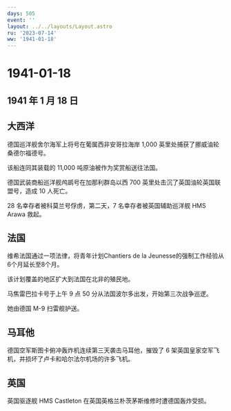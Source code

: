 ```yaml
---
days: 505
event: ''
layout: ../../layouts/Layout.astro
ru: '2023-07-14'
ww: '1941-01-18'
---
```


# 1941-01-18

## 1941 年 1 月 18 日

## 大西洋

德国巡洋舰舍尔海军上将号在葡属西非安哥拉海岸 1,000
英里处捕获了挪威油轮桑德尔福德号。

该船连同其装载的 11,000 吨原油被作为奖赏船送往法国。

德国武装商船巡洋舰鸬鹚号在加那利群岛以西 700
英里处击沉了英国油轮英国联盟号，造成 10 人死亡。

28 名幸存者被科莫兰号俘虏，第二天，7 名幸存者被英国辅助巡洋舰 HMS Arawa
救起。

## 法国

维希法国通过一项法律，将青年计划Chantiers de la
Jeunesse的强制工作经验从6个月延长至8个月。

该计划覆盖的地区扩大到法国在北非的殖民地。

马焦雷巴拉卡号于上午 9 点 50 分从法国波尔多出发，开始第三次战争巡逻。

她由德国 M-9 扫雷舰护送。

## 马耳他

德国空军斯图卡俯冲轰炸机连续第三天袭击马耳他，摧毁了 6
架英国皇家空军飞机，并损坏了卢卡和哈尔法尔机场的许多飞机。

## 英国

英国驱逐舰 HMS Castleton 在英国英格兰朴茨茅斯维修时遭德国轰炸受损。
